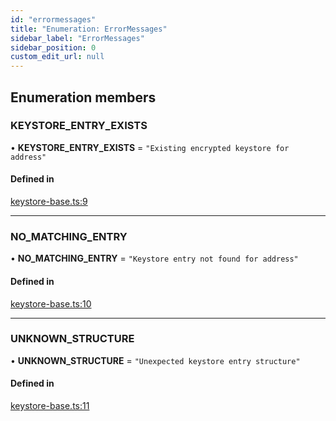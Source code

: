 ```yaml
---
id: "errormessages"
title: "Enumeration: ErrorMessages"
sidebar_label: "ErrorMessages"
sidebar_position: 0
custom_edit_url: null
---
```


## Enumeration members

### KEYSTORE\_ENTRY\_EXISTS

• **KEYSTORE\_ENTRY\_EXISTS** = `"Existing encrypted keystore for address"`

#### Defined in

[keystore-base.ts:9](https://github.com/celo-org/celo-monorepo/tree/master/keystore-base.ts#L9)

___

### NO\_MATCHING\_ENTRY

• **NO\_MATCHING\_ENTRY** = `"Keystore entry not found for address"`

#### Defined in

[keystore-base.ts:10](https://github.com/celo-org/celo-monorepo/tree/master/keystore-base.ts#L10)

___

### UNKNOWN\_STRUCTURE

• **UNKNOWN\_STRUCTURE** = `"Unexpected keystore entry structure"`

#### Defined in

[keystore-base.ts:11](https://github.com/celo-org/celo-monorepo/tree/master/keystore-base.ts#L11)
